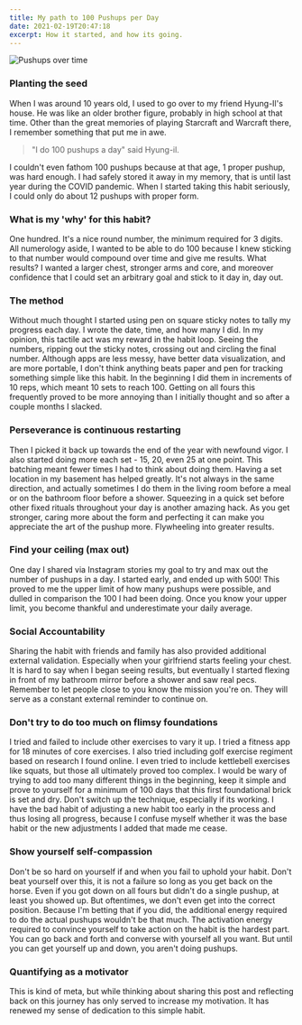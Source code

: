 ```yaml
---
title: My path to 100 Pushups per Day
date: 2021-02-19T20:47:18
excerpt: How it started, and how its going.
---
```


<img src="~/assets/pushups.png" alt="Pushups over time" />

### Planting the seed
When I was around 10 years old, I used to go over to my friend Hyung-Il's house.
He was like an older brother figure, probably in high school at that time.
Other than the great memories of playing Starcraft and Warcraft there, I remember something that put me in awe. 

> "I do 100 pushups a day" said Hyung-il.

I couldn't even fathom 100 pushups because at that age, 1 proper pushup, was hard enough.
I had safely stored it away in my memory, that is until last year during the COVID pandemic.
When I started taking this habit seriously, I could only do about 12 pushups with proper form.

### What is my 'why' for this habit?
One hundred. It's a nice round number, the minimum required for 3 digits. All numerology aside, I wanted to be able to do 100 because I knew sticking to that number would compound over time and give me results.
What results? I wanted a larger chest, stronger arms and core, and moreover confidence that I could set an arbitrary goal and stick to it day in, day out.

### The method
Without much thought I started using pen on square sticky notes to tally my progress each day. 
I wrote the date, time, and how many I did. In my opinion, this tactile act was my reward in the habit loop.
Seeing the numbers, ripping out the sticky notes, crossing out and circling the final number.
Although apps are less messy, have better data visualization, and are more portable, I don't think anything beats paper and pen for tracking something simple like this habit.
In the beginning I did them in increments of 10 reps, which meant 10 sets to reach 100.
Getting on all fours this frequently proved to be more annoying than I initially thought and so after a couple months I slacked.

### Perseverance is continuous restarting
Then I picked it back up towards the end of the year with newfound vigor. I also started doing more each set - 15, 20, even 25 at one point. This batching meant fewer times I had to think about doing them.
Having a set location in my basement has helped greatly. It's not always in the same direction, and actually sometimes I do them in the living room before a meal or on the bathroom floor before a shower. Squeezing in a quick set before other fixed rituals throughout your day is another amazing hack.
As you get stronger, caring more about the form and perfecting it can make you appreciate the art of the pushup more. Flywheeling into greater results.

### Find your ceiling (max out)
One day I shared via Instagram stories my goal to try and max out the number of pushups in a day. I started early, and ended up with 500! This proved to me the upper limit of how many pushups were possible, and dulled in comparison the 100 I had been doing. Once you know your upper limit, you become thankful and underestimate your daily average.

### Social Accountability
Sharing the habit with friends and family has also provided additional external validation. Especially when your girlfriend starts feeling your chest. 
It is hard to say when I began seeing results, but eventually I started flexing in front of my bathroom mirror before a shower and saw real pecs. Remember to let people close to you know the mission you're on. They will serve as a constant external reminder to continue on.

### Don't try to do too much on flimsy foundations
I tried and failed to include other exercises to vary it up. I tried a fitness app for 18 minutes of core exercises. I also tried including golf exercise regiment based on research I found online. I even tried to include kettlebell exercises like squats, but those all ultimately proved too complex.
I would be wary of trying to add too many different things in the beginning, keep it simple and prove to yourself for a minimum of 100 days that this first foundational brick is set and dry.
Don't switch up the technique, especially if its working. I have the bad habit of adjusting a new habit too early in the process and thus losing all progress, because I confuse myself whether it was the base habit or the new adjustments I added that made me cease.

### Show yourself self-compassion
Don't be so hard on yourself if and when you fail to uphold your habit. Don't beat yourself over this, it is not a failure so long as you get back on the horse. Even if you got down on all fours but didn't do a single pushup, at least you showed up. But oftentimes, we don't even get into the correct position. Because I'm betting that if you did, the additional energy required to do the actual pushups wouldn't be that much. The activation energy required to convince yourself to take action on the habit is the hardest part. You can go back and forth and converse with yourself all you want. But until you can get yourself up and down, you aren't doing pushups.

### Quantifying as a motivator
This is kind of meta, but while thinking about sharing this post and reflecting back on this journey has only served to increase my motivation. It has renewed my sense of dedication to this simple habit.